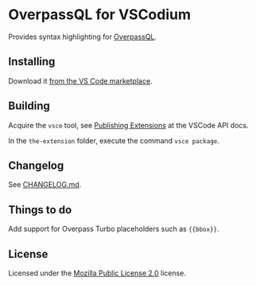 # OverpassQL for VSCodium

[osm_wiki_overpassql]: https://wiki.openstreetmap.org/wiki/Overpass_API/Overpass_QL

Provides syntax highlighting for [OverpassQL][osm_wiki_overpassql].

## Installing

Download it [from the VS Code marketplace](https://marketplace.visualstudio.com/items?itemName=tqdv.overpassql-syntax).

## Building

Acquire the `vsce` tool, see [Publishing Extensions](https://code.visualstudio.com/api/working-with-extensions/publishing-extension) at the VSCode API docs.

In the `the-extension` folder, execute the command `vsce package`.

## Changelog

See [CHANGELOG.md](the-extension/CHANGELOG.md).

## Things to do

Add support for Overpass Turbo placeholders such as `{{bbox}}`.

## License

Licensed under the [Mozilla Public License 2.0](the-extension/LICENSE) license.
